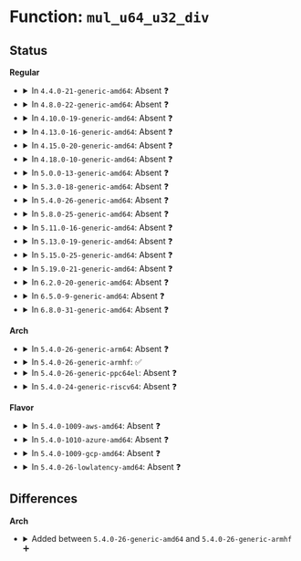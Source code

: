 # Function: <code>mul_u64_u32_div</code>

## Status
<b>Regular</b>
<ul>
<li>
<details>
<summary>In <code>4.4.0-21-generic-amd64</code>: Absent ❓</summary>

```json
{
  "name": "mul_u64_u32_div",
  "collision_type": "Unique Static",
  "inline_type": "Full",
  "funcs": [
    {
      "addr": 18446744071579845889,
      "name": "mul_u64_u32_div",
      "external": false,
      "loc": "include/linux/math64.h:218",
      "file": "kernel/time/timekeeping.c",
      "inline": "declared, inlined",
      "caller_inline": [
        "kernel/time/timekeeping.c:get_device_system_crosststamp"
      ],
      "caller_func": []
    }
  ],
  "symbols": []
}
```
</details>
</li>
<li>
<details>
<summary>In <code>4.8.0-22-generic-amd64</code>: Absent ❓</summary>

```json
{
  "name": "mul_u64_u32_div",
  "collision_type": "Unique Static",
  "inline_type": "Full",
  "funcs": [
    {
      "addr": 18446744071579875085,
      "name": "mul_u64_u32_div",
      "external": false,
      "loc": "include/linux/math64.h:218",
      "file": "kernel/time/timekeeping.c",
      "inline": "declared, inlined",
      "caller_inline": [
        "kernel/time/timekeeping.c:get_device_system_crosststamp"
      ],
      "caller_func": []
    }
  ],
  "symbols": []
}
```
</details>
</li>
<li>
<details>
<summary>In <code>4.10.0-19-generic-amd64</code>: Absent ❓</summary>

```json
{
  "name": "mul_u64_u32_div",
  "collision_type": "Unique Static",
  "inline_type": "Full",
  "funcs": [
    {
      "addr": 18446744071579886861,
      "name": "mul_u64_u32_div",
      "external": false,
      "loc": "include/linux/math64.h:218",
      "file": "kernel/time/timekeeping.c",
      "inline": "declared, inlined",
      "caller_inline": [
        "kernel/time/timekeeping.c:get_device_system_crosststamp"
      ],
      "caller_func": []
    }
  ],
  "symbols": []
}
```
</details>
</li>
<li>
<details>
<summary>In <code>4.13.0-16-generic-amd64</code>: Absent ❓</summary>

```json
{
  "name": "mul_u64_u32_div",
  "collision_type": "Unique Static",
  "inline_type": "Full",
  "funcs": [
    {
      "addr": 18446744071579895926,
      "name": "mul_u64_u32_div",
      "external": false,
      "loc": "include/linux/math64.h:228",
      "file": "kernel/time/timekeeping.c",
      "inline": "declared, inlined",
      "caller_inline": [
        "kernel/time/timekeeping.c:get_device_system_crosststamp"
      ],
      "caller_func": []
    }
  ],
  "symbols": []
}
```
</details>
</li>
<li>
<details>
<summary>In <code>4.15.0-20-generic-amd64</code>: Absent ❓</summary>

```json
{
  "name": "mul_u64_u32_div",
  "collision_type": "Unique Static",
  "inline_type": "Full",
  "funcs": [
    {
      "addr": 18446744071579940444,
      "name": "mul_u64_u32_div",
      "external": false,
      "loc": "include/linux/math64.h:256",
      "file": "kernel/time/timekeeping.c",
      "inline": "declared, inlined",
      "caller_inline": [
        "kernel/time/timekeeping.c:get_device_system_crosststamp"
      ],
      "caller_func": []
    }
  ],
  "symbols": []
}
```
</details>
</li>
<li>
<details>
<summary>In <code>4.18.0-10-generic-amd64</code>: Absent ❓</summary>

```json
{
  "name": "mul_u64_u32_div",
  "collision_type": "Unique Static",
  "inline_type": "Full",
  "funcs": [
    {
      "addr": 18446744071579989234,
      "name": "mul_u64_u32_div",
      "external": false,
      "loc": "include/linux/math64.h:256",
      "file": "kernel/time/timekeeping.c",
      "inline": "declared, inlined",
      "caller_inline": [
        "kernel/time/timekeeping.c:get_device_system_crosststamp"
      ],
      "caller_func": []
    }
  ],
  "symbols": []
}
```
</details>
</li>
<li>
<details>
<summary>In <code>5.0.0-13-generic-amd64</code>: Absent ❓</summary>

```json
{
  "name": "mul_u64_u32_div",
  "collision_type": "Unique Static",
  "inline_type": "Full",
  "funcs": [
    {
      "addr": 18446744071580035901,
      "name": "mul_u64_u32_div",
      "external": false,
      "loc": "include/linux/math64.h:256",
      "file": "kernel/time/timekeeping.c",
      "inline": "declared, inlined",
      "caller_inline": [
        "kernel/time/timekeeping.c:get_device_system_crosststamp"
      ],
      "caller_func": []
    }
  ],
  "symbols": []
}
```
</details>
</li>
<li>
<details>
<summary>In <code>5.3.0-18-generic-amd64</code>: Absent ❓</summary>

```json
{
  "name": "mul_u64_u32_div",
  "collision_type": "Unique Static",
  "inline_type": "Full",
  "funcs": [
    {
      "addr": 18446744071580078474,
      "name": "mul_u64_u32_div",
      "external": false,
      "loc": "include/linux/math64.h:256",
      "file": "kernel/time/timekeeping.c",
      "inline": "declared, inlined",
      "caller_inline": [
        "kernel/time/timekeeping.c:get_device_system_crosststamp"
      ],
      "caller_func": []
    }
  ],
  "symbols": []
}
```
</details>
</li>
<li>
<details>
<summary>In <code>5.4.0-26-generic-amd64</code>: Absent ❓</summary>

```json
{
  "name": "mul_u64_u32_div",
  "collision_type": "Unique Static",
  "inline_type": "Full",
  "funcs": [
    {
      "addr": 18446744071580127574,
      "name": "mul_u64_u32_div",
      "external": false,
      "loc": "arch/x86/include/asm/div64.h:77",
      "file": "kernel/time/timekeeping.c",
      "inline": "declared, inlined",
      "caller_inline": [
        "kernel/time/timekeeping.c:get_device_system_crosststamp"
      ],
      "caller_func": []
    }
  ],
  "symbols": []
}
```
</details>
</li>
<li>
<details>
<summary>In <code>5.8.0-25-generic-amd64</code>: Absent ❓</summary>

```json
{
  "name": "mul_u64_u32_div",
  "collision_type": "Unique Static",
  "inline_type": "Full",
  "funcs": [
    {
      "addr": 18446744071580194069,
      "name": "mul_u64_u32_div",
      "external": false,
      "loc": "arch/x86/include/asm/div64.h:77",
      "file": "kernel/time/timekeeping.c",
      "inline": "declared, inlined",
      "caller_inline": [
        "kernel/time/timekeeping.c:get_device_system_crosststamp"
      ],
      "caller_func": []
    }
  ],
  "symbols": []
}
```
</details>
</li>
<li>
<details>
<summary>In <code>5.11.0-16-generic-amd64</code>: Absent ❓</summary>

```json
{
  "name": "mul_u64_u32_div",
  "collision_type": "Static Duplication",
  "inline_type": "Full",
  "funcs": [
    {
      "addr": 18446744071578893600,
      "name": "mul_u64_u32_div",
      "external": false,
      "loc": "arch/x86/include/asm/div64.h:93",
      "file": "arch/x86/events/intel/core.c",
      "inline": "declared, inlined",
      "caller_inline": [
        "arch/x86/events/intel/core.c:__icl_update_topdown_event",
        "arch/x86/events/intel/core.c:__icl_update_topdown_event"
      ],
      "caller_func": []
    },
    {
      "addr": 18446744071580178821,
      "name": "mul_u64_u32_div",
      "external": false,
      "loc": "arch/x86/include/asm/div64.h:93",
      "file": "kernel/time/timekeeping.c",
      "inline": "declared, inlined",
      "caller_inline": [
        "kernel/time/timekeeping.c:get_device_system_crosststamp"
      ],
      "caller_func": []
    }
  ],
  "symbols": []
}
```
</details>
</li>
<li>
<details>
<summary>In <code>5.13.0-19-generic-amd64</code>: Absent ❓</summary>

```json
{
  "name": "mul_u64_u32_div",
  "collision_type": "Static Duplication",
  "inline_type": "Full",
  "funcs": [
    {
      "addr": 18446744071578896048,
      "name": "mul_u64_u32_div",
      "external": false,
      "loc": "arch/x86/include/asm/div64.h:93",
      "file": "arch/x86/events/intel/core.c",
      "inline": "declared, inlined",
      "caller_inline": [
        "arch/x86/events/intel/core.c:__icl_update_topdown_event",
        "arch/x86/events/intel/core.c:__icl_update_topdown_event"
      ],
      "caller_func": []
    },
    {
      "addr": 18446744071580182715,
      "name": "mul_u64_u32_div",
      "external": false,
      "loc": "arch/x86/include/asm/div64.h:93",
      "file": "kernel/time/timekeeping.c",
      "inline": "declared, inlined",
      "caller_inline": [
        "kernel/time/timekeeping.c:get_device_system_crosststamp"
      ],
      "caller_func": []
    }
  ],
  "symbols": []
}
```
</details>
</li>
<li>
<details>
<summary>In <code>5.15.0-25-generic-amd64</code>: Absent ❓</summary>

```json
{
  "name": "mul_u64_u32_div",
  "collision_type": "Static Duplication",
  "inline_type": "Full",
  "funcs": [
    {
      "addr": 18446744071578902401,
      "name": "mul_u64_u32_div",
      "external": false,
      "loc": "arch/x86/include/asm/div64.h:93",
      "file": "arch/x86/events/intel/core.c",
      "inline": "declared, inlined",
      "caller_inline": [
        "arch/x86/events/intel/core.c:__icl_update_topdown_event",
        "arch/x86/events/intel/core.c:__icl_update_topdown_event"
      ],
      "caller_func": []
    },
    {
      "addr": 18446744071580327804,
      "name": "mul_u64_u32_div",
      "external": false,
      "loc": "arch/x86/include/asm/div64.h:93",
      "file": "kernel/time/timekeeping.c",
      "inline": "declared, inlined",
      "caller_inline": [
        "kernel/time/timekeeping.c:get_device_system_crosststamp"
      ],
      "caller_func": []
    }
  ],
  "symbols": []
}
```
</details>
</li>
<li>
<details>
<summary>In <code>5.19.0-21-generic-amd64</code>: Absent ❓</summary>

```json
{
  "name": "mul_u64_u32_div",
  "collision_type": "Static Duplication",
  "inline_type": "Full",
  "funcs": [
    {
      "addr": 18446744071578907595,
      "name": "mul_u64_u32_div",
      "external": false,
      "loc": "arch/x86/include/asm/div64.h:93",
      "file": "arch/x86/events/intel/core.c",
      "inline": "declared, inlined",
      "caller_inline": [
        "arch/x86/events/intel/core.c:__icl_update_topdown_event",
        "arch/x86/events/intel/core.c:__icl_update_topdown_event"
      ],
      "caller_func": []
    },
    {
      "addr": 18446744071580539795,
      "name": "mul_u64_u32_div",
      "external": false,
      "loc": "arch/x86/include/asm/div64.h:93",
      "file": "kernel/time/timekeeping.c",
      "inline": "declared, inlined",
      "caller_inline": [
        "kernel/time/timekeeping.c:get_device_system_crosststamp"
      ],
      "caller_func": []
    }
  ],
  "symbols": []
}
```
</details>
</li>
<li>
<details>
<summary>In <code>6.2.0-20-generic-amd64</code>: Absent ❓</summary>

```json
{
  "name": "mul_u64_u32_div",
  "collision_type": "Static Duplication",
  "inline_type": "Full",
  "funcs": [
    {
      "addr": 18446744071578922363,
      "name": "mul_u64_u32_div",
      "external": false,
      "loc": "arch/x86/include/asm/div64.h:93",
      "file": "arch/x86/events/intel/core.c",
      "inline": "declared, inlined",
      "caller_inline": [
        "arch/x86/events/intel/core.c:__icl_update_topdown_event",
        "arch/x86/events/intel/core.c:__icl_update_topdown_event"
      ],
      "caller_func": []
    },
    {
      "addr": 18446744071580796963,
      "name": "mul_u64_u32_div",
      "external": false,
      "loc": "arch/x86/include/asm/div64.h:93",
      "file": "kernel/time/timekeeping.c",
      "inline": "declared, inlined",
      "caller_inline": [
        "kernel/time/timekeeping.c:get_device_system_crosststamp"
      ],
      "caller_func": []
    }
  ],
  "symbols": []
}
```
</details>
</li>
<li>
<details>
<summary>In <code>6.5.0-9-generic-amd64</code>: Absent ❓</summary>

```json
{
  "name": "mul_u64_u32_div",
  "collision_type": "Static Duplication",
  "inline_type": "Full",
  "funcs": [
    {
      "addr": 18446744071578919755,
      "name": "mul_u64_u32_div",
      "external": false,
      "loc": "arch/x86/include/asm/div64.h:93",
      "file": "arch/x86/events/intel/core.c",
      "inline": "declared, inlined",
      "caller_inline": [
        "arch/x86/events/intel/core.c:__icl_update_topdown_event",
        "arch/x86/events/intel/core.c:__icl_update_topdown_event"
      ],
      "caller_func": []
    },
    {
      "addr": 18446744071580879923,
      "name": "mul_u64_u32_div",
      "external": false,
      "loc": "arch/x86/include/asm/div64.h:93",
      "file": "kernel/time/timekeeping.c",
      "inline": "declared, inlined",
      "caller_inline": [
        "kernel/time/timekeeping.c:get_device_system_crosststamp"
      ],
      "caller_func": []
    }
  ],
  "symbols": []
}
```
</details>
</li>
<li>
<details>
<summary>In <code>6.8.0-31-generic-amd64</code>: Absent ❓</summary>

```json
{
  "name": "mul_u64_u32_div",
  "collision_type": "Static Duplication",
  "inline_type": "Full",
  "funcs": [
    {
      "addr": 18446744071578942571,
      "name": "mul_u64_u32_div",
      "external": false,
      "loc": "arch/x86/include/asm/div64.h:99",
      "file": "arch/x86/events/intel/core.c",
      "inline": "declared, inlined",
      "caller_inline": [
        "arch/x86/events/intel/core.c:__icl_update_topdown_event",
        "arch/x86/events/intel/core.c:__icl_update_topdown_event"
      ],
      "caller_func": []
    },
    {
      "addr": 18446744071580970355,
      "name": "mul_u64_u32_div",
      "external": false,
      "loc": "arch/x86/include/asm/div64.h:99",
      "file": "kernel/time/timekeeping.c",
      "inline": "declared, inlined",
      "caller_inline": [
        "kernel/time/timekeeping.c:get_device_system_crosststamp"
      ],
      "caller_func": []
    }
  ],
  "symbols": []
}
```
</details>
</li>
</ul>
<b>Arch</b>
<ul>
<li>
<details>
<summary>In <code>5.4.0-26-generic-arm64</code>: Absent ❓</summary>

```json
{
  "name": "mul_u64_u32_div",
  "collision_type": "Unique Static",
  "inline_type": "Full",
  "funcs": [
    {
      "addr": 18446603336491349984,
      "name": "mul_u64_u32_div",
      "external": false,
      "loc": "include/linux/math64.h:256",
      "file": "kernel/time/timekeeping.c",
      "inline": "declared, inlined",
      "caller_inline": [
        "kernel/time/timekeeping.c:get_device_system_crosststamp"
      ],
      "caller_func": []
    }
  ],
  "symbols": []
}
```
</details>
</li>
<li>
<details>
<summary>In <code>5.4.0-26-generic-armhf</code>: ✅</summary>

```c
u64 mul_u64_u32_div(u64 a, u32 mul, u32 divisor)
```

```json
{
  "name": "mul_u64_u32_div",
  "collision_type": "Unique Static",
  "inline_type": "No",
  "funcs": [
    {
      "addr": 3225351604,
      "name": "mul_u64_u32_div",
      "external": false,
      "loc": "include/linux/math64.h:256",
      "file": "kernel/time/timekeeping.c",
      "inline": "seen, unknown",
      "caller_inline": [],
      "caller_func": [
        "kernel/time/timekeeping.c:get_device_system_crosststamp"
      ]
    }
  ],
  "symbols": [
    {
      "addr": 3225351604,
      "name": "mul_u64_u32_div",
      "section": ".text",
      "bind": "STB_LOCAL",
      "size": 136
    }
  ]
}
```
</details>
</li>
<li>
<details>
<summary>In <code>5.4.0-26-generic-ppc64el</code>: Absent ❓</summary>

```json
{
  "name": "mul_u64_u32_div",
  "collision_type": "Unique Static",
  "inline_type": "Full",
  "funcs": [
    {
      "addr": 13835058055284282424,
      "name": "mul_u64_u32_div",
      "external": false,
      "loc": "include/linux/math64.h:256",
      "file": "kernel/time/timekeeping.c",
      "inline": "declared, inlined",
      "caller_inline": [
        "kernel/time/timekeeping.c:get_device_system_crosststamp"
      ],
      "caller_func": []
    }
  ],
  "symbols": []
}
```
</details>
</li>
<li>
<details>
<summary>In <code>5.4.0-24-generic-riscv64</code>: Absent ❓</summary>

```json
{
  "name": "mul_u64_u32_div",
  "collision_type": "Unique Static",
  "inline_type": "Full",
  "funcs": [
    {
      "addr": 18446743936271844206,
      "name": "mul_u64_u32_div",
      "external": false,
      "loc": "include/linux/math64.h:256",
      "file": "kernel/time/timekeeping.c",
      "inline": "declared, inlined",
      "caller_inline": [
        "kernel/time/timekeeping.c:get_device_system_crosststamp"
      ],
      "caller_func": []
    }
  ],
  "symbols": []
}
```
</details>
</li>
</ul>
<b>Flavor</b>
<ul>
<li>
<details>
<summary>In <code>5.4.0-1009-aws-amd64</code>: Absent ❓</summary>

```json
{
  "name": "mul_u64_u32_div",
  "collision_type": "Unique Static",
  "inline_type": "Full",
  "funcs": [
    {
      "addr": 18446744071580096774,
      "name": "mul_u64_u32_div",
      "external": false,
      "loc": "arch/x86/include/asm/div64.h:77",
      "file": "kernel/time/timekeeping.c",
      "inline": "declared, inlined",
      "caller_inline": [
        "kernel/time/timekeeping.c:get_device_system_crosststamp"
      ],
      "caller_func": []
    }
  ],
  "symbols": []
}
```
</details>
</li>
<li>
<details>
<summary>In <code>5.4.0-1010-azure-amd64</code>: Absent ❓</summary>

```json
{
  "name": "mul_u64_u32_div",
  "collision_type": "Unique Static",
  "inline_type": "Full",
  "funcs": [
    {
      "addr": 18446744071580042086,
      "name": "mul_u64_u32_div",
      "external": false,
      "loc": "arch/x86/include/asm/div64.h:77",
      "file": "kernel/time/timekeeping.c",
      "inline": "declared, inlined",
      "caller_inline": [
        "kernel/time/timekeeping.c:get_device_system_crosststamp"
      ],
      "caller_func": []
    }
  ],
  "symbols": []
}
```
</details>
</li>
<li>
<details>
<summary>In <code>5.4.0-1009-gcp-amd64</code>: Absent ❓</summary>

```json
{
  "name": "mul_u64_u32_div",
  "collision_type": "Unique Static",
  "inline_type": "Full",
  "funcs": [
    {
      "addr": 18446744071580087846,
      "name": "mul_u64_u32_div",
      "external": false,
      "loc": "arch/x86/include/asm/div64.h:77",
      "file": "kernel/time/timekeeping.c",
      "inline": "declared, inlined",
      "caller_inline": [
        "kernel/time/timekeeping.c:get_device_system_crosststamp"
      ],
      "caller_func": []
    }
  ],
  "symbols": []
}
```
</details>
</li>
<li>
<details>
<summary>In <code>5.4.0-26-lowlatency-amd64</code>: Absent ❓</summary>

```json
{
  "name": "mul_u64_u32_div",
  "collision_type": "Unique Static",
  "inline_type": "Full",
  "funcs": [
    {
      "addr": 18446744071580139590,
      "name": "mul_u64_u32_div",
      "external": false,
      "loc": "arch/x86/include/asm/div64.h:77",
      "file": "kernel/time/timekeeping.c",
      "inline": "declared, inlined",
      "caller_inline": [
        "kernel/time/timekeeping.c:get_device_system_crosststamp"
      ],
      "caller_func": []
    }
  ],
  "symbols": []
}
```
</details>
</li>
</ul>

## Differences
<b>Arch</b>
<ul>
<li>
<details>
<summary>Added between <code>5.4.0-26-generic-amd64</code> and <code>5.4.0-26-generic-armhf</code> ➕</summary>

```c
u64 mul_u64_u32_div(u64 a, u32 mul, u32 divisor)
```
</details>
</li>
</ul>
